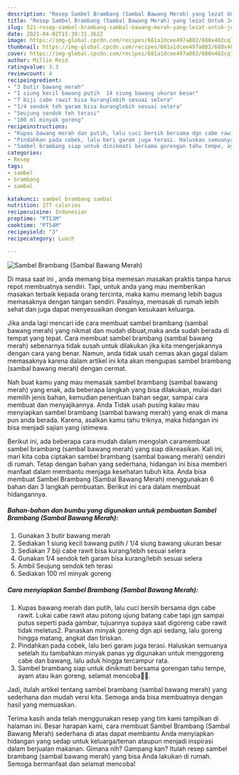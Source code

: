 ```yaml
---
description: "Resep Sambel Brambang (Sambal Bawang Merah) yang lezat Untuk Jualan"
title: "Resep Sambel Brambang (Sambal Bawang Merah) yang lezat Untuk Jualan"
slug: 521-resep-sambel-brambang-sambal-bawang-merah-yang-lezat-untuk-jualan
date: 2021-04-02T15:39:31.362Z
image: https://img-global.cpcdn.com/recipes/681a1dcee497a802/680x482cq70/sambel-brambang-sambal-bawang-merah-foto-resep-utama.jpg
thumbnail: https://img-global.cpcdn.com/recipes/681a1dcee497a802/680x482cq70/sambel-brambang-sambal-bawang-merah-foto-resep-utama.jpg
cover: https://img-global.cpcdn.com/recipes/681a1dcee497a802/680x482cq70/sambel-brambang-sambal-bawang-merah-foto-resep-utama.jpg
author: Millie Reid
ratingvalue: 3.3
reviewcount: 4
recipeingredient:
- "3 butir bawang merah"
- "1 siung kecil bawang putih  14 siung bawang ukuran besar"
- "7 biji cabe rawit bisa kuranglebih sesuai selera"
- "1/4 sendok teh garam bisa kuranglebih sesuai selera"
- "Seujung sendok teh terasi"
- "100 ml minyak goreng"
recipeinstructions:
- "Kupas bawang merah dan putih, lalu cuci bersih bersama dgn cabe rawit. Lukai cabe rawit atau potong ujung batang cabe tapi jgn sampai putus seperti pada gambar, tujuannya supaya saat digoreng cabe rawit tidak meletus2. Panaskan minyak goreng dgn api sedang, lalu goreng hingga matang, angkat dan tiriskan."
- "Pindahkan pada cobek, lalu beri garam juga terasi. Haluskan semuanya setelah itu tambahkan minyak panas yg digunakan untuk menggoreng cabe dan bawang, lalu aduk hingga tercampur rata."
- "Sambel brambang siap untuk dinikmati bersama gorengan tahu tempe, ayam atau ikan goreng, selamat mencoba🙏🥰."
categories:
- Resep
tags:
- sambel
- brambang
- sambal

katakunci: sambel brambang sambal 
nutrition: 277 calories
recipecuisine: Indonesian
preptime: "PT13M"
cooktime: "PT54M"
recipeyield: "3"
recipecategory: Lunch

---
```



![Sambel Brambang (Sambal Bawang Merah)](https://img-global.cpcdn.com/recipes/681a1dcee497a802/680x482cq70/sambel-brambang-sambal-bawang-merah-foto-resep-utama.jpg)

Di masa  saat ini , anda memang bisa memesan masakan praktis tanpa harus repot membuatnya sendiri. Tapi, untuk anda yang mau memberikan masakan terbaik kepada orang tercinta, maka kamu memang lebih bagus memasaknya dengan tangan sendiri. Pasalnya, memasak di rumah lebih sehat dan juga dapat menyesuaikan dengan kesukaan keluarga.

Jika anda lagi mencari ide cara membuat sambel brambang (sambal bawang merah) yang nikmat dan mudah dibuat,maka anda sudah berada di tempat yang tepat. Cara membuat sambel brambang (sambal bawang merah)  sebenarnya tidak susah untuk dilakukan jika kita mengerjakannya dengan cara yang benar. Namun, anda tidak usah cemas akan gagal dalam memasaknya 
karena dalam artikel ini kita akan mengupas sambel brambang (sambal bawang merah) dengan cermat.  



Nah buat kamu yang mau memasak sambel brambang (sambal bawang merah) yang enak, ada beberapa langkah yang bisa dilakukan, mulai dari memilih jenis bahan, kemudian penentuan bahan segar, sampai cara membuat dan menyajikannya. Anda Tidak usah pusing kalau mau menyiapkan sambel brambang (sambal bawang merah) yang enak di mana pun anda berada. Karena, asalkan kamu  tahu triknya, maka hidangan ini bisa menjadi sajian yang istimewa.

Berikut ini, ada beberapa cara mudah dalam mengolah caramembuat sambel brambang (sambal bawang merah) yang siap dikreasikan. Kali ini, mari kita coba ciptakan sambel brambang (sambal bawang merah) sendiri di rumah. Tetap dengan bahan yang sederhana, hidangan ini bisa memberi manfaat dalam membantu menjaga kesehatan tubuh kita. Anda bisa membuat Sambel Brambang (Sambal Bawang Merah) menggunakan 6 bahan dan 3 langkah pembuatan. Berikut ini cara dalam membuat hidangannya.

<!--inarticleads1-->

##### Bahan-bahan dan bumbu yang digunakan untuk pembuatan Sambel Brambang (Sambal Bawang Merah):

1. Gunakan 3 butir bawang merah
1. Sediakan 1 siung kecil bawang putih / 1/4 siung bawang ukuran besar
1. Sediakan 7 biji cabe rawit bisa kurang/lebih sesuai selera
1. Gunakan 1/4 sendok teh garam bisa kurang/lebih sesuai selera
1. Ambil Seujung sendok teh terasi
1. Sediakan 100 ml minyak goreng




<!--inarticleads2-->

##### Cara menyiapkan Sambel Brambang (Sambal Bawang Merah):

1. Kupas bawang merah dan putih, lalu cuci bersih bersama dgn cabe rawit. Lukai cabe rawit atau potong ujung batang cabe tapi jgn sampai putus seperti pada gambar, tujuannya supaya saat digoreng cabe rawit tidak meletus2. Panaskan minyak goreng dgn api sedang, lalu goreng hingga matang, angkat dan tiriskan.
1. Pindahkan pada cobek, lalu beri garam juga terasi. Haluskan semuanya setelah itu tambahkan minyak panas yg digunakan untuk menggoreng cabe dan bawang, lalu aduk hingga tercampur rata.
1. Sambel brambang siap untuk dinikmati bersama gorengan tahu tempe, ayam atau ikan goreng, selamat mencoba🙏🥰.




Jadi, itulah artikel tentang  sambel brambang (sambal bawang merah)  yang sederhana dan mudah versi kita. Semoga anda bisa membuatnya dengan hasil yang memuaskan. 

Terima kasih anda telah menggunakan resep yang tim kami tampilkan di halaman ini. Besar harapan kami, cara membuat  Sambel Brambang (Sambal Bawang Merah) sederhana di atas dapat membantu Anda menyiapkan hidangan yang sedap untuk keluarga/teman ataupun menjadi inspirasi dalam berjualan makanan. Gimana nih? Gampang kan? Itulah resep sambel brambang (sambal bawang merah) yang bisa Anda lakukan di rumah. Semoga bermanfaat dan selamat mencoba!

